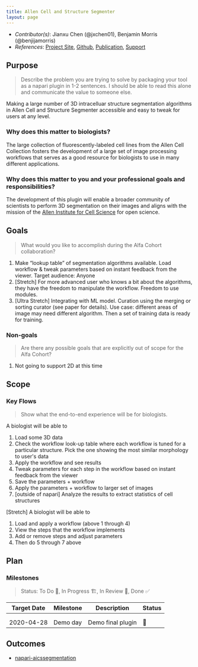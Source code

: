 ```yaml
---
title: Allen Cell and Structure Segmenter
layout: page
---
```


- *Contributor(s)*: Jianxu Chen (@jxchen01), Benjamin Morris (@benjijamorris)
- *References*: [Project Site](https://www.allencell.org/segmenter.html), [Github](https://github.com/AllenCell/aics-segmentation), [Publication](https://www.biorxiv.org/content/10.1101/491035v2), [Support](https://forum.allencell.org/c/software-code/segmenter/16)

## Purpose

> Describe the problem you are trying to solve by packaging your tool as a napari plugin in 1-2 sentences.
I should be able to read this alone and communicate the value to someone else.

Making a large number of 3D intracelluar structure segmentation algorithms in Allen Cell and Structure Segmenter accessible and easy to tweak for users at any level.

### Why does this matter to biologists?
The large collection of fluorescently-labeled cell lines from the Allen Cell Collection fosters the development of a large set of image processing workflows that serves as a good resource for biologists to use in many different applications.

### Why does this matter to you and your professional goals and responsibilities?
The development of this plugin will enable a broader community of scientists to perform 3D segmentation on their images and aligns with the mission of the [Allen Institute for Cell Science](https://allencell.org) for open science.

## Goals
> What would you like to accomplish during the Alfa Cohort collaboration?

1. Make “lookup table” of segmentation algorithms available. Load workflow & tweak parameters based on instant feedback from the viewer. Target audience: Anyone
2. [Stretch] For more advanced user who knows a bit about the algorithms, they have the freedom to manipulate the workflow. Freedom to use modules.
3. [Ultra Stretch] Integrating with ML model. Curation using the merging or sorting curator (see paper for details). Use case: different areas of image may need different algorithm. Then a set of training data is ready for training.


### Non-goals
> Are there any possible goals that are explicitly out of scope for the Alfa Cohort?

1. Not going to support 2D at this time

## Scope

### Key Flows

> Show what the end-to-end experience will be for biologists.

A biologist will be able to
1. Load some 3D data
2. Check the workflow look-up table where each workflow is tuned for a particular structure. Pick the one showing the most similar morphology to user's data
3. Apply the workflow and see results
4. Tweak parameters for each step in the workflow based on instant feedback from the viewer
5. Save the parameters + workflow
6. Apply the parameters + workflow to larger set of images
7. [outside of napari] Analyze the results to extract statistics of cell structures

[Stretch] A biologist will be able to
1. Load and apply a workflow (above 1 through 4)
2. View the steps that the workflow implements
3. Add or remove steps and adjust parameters
4. Then do 5 through 7 above


## Plan

### Milestones

> Status: To Do 📝, In Progress 🏗, In Review 🔎, Done ✅

| Target Date 	| Milestone 	| Description       	| Status 	|
|-------------	|-----------	|-------------------	|--------	|
|             	|           	|                   	|        	|
|             	|           	|                   	|        	|
| 2020-04-28  	| Demo day  	| Demo final plugin 	|    📝   	|

## Outcomes

- [napari-aicssegmentation](https://github.com/AllenCell/napari-aicssegmentation)
